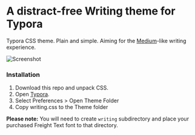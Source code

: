 # A distract-free Writing theme for Typora

Typora CSS theme. Plain and simple. Aiming for the [Medium](http://medium.com)-like writing experience.

![Screenshot](https://raw.githubusercontent.com/ronilaukkarinen/typora-writing-theme/master/screenshots/screenshot.png "Screenshot")

### Installation

1. Download this repo and unpack CSS.
2. Open [Typora](http://typora.io).
3. Select Preferences > Open Theme Folder
4. Copy writing.css to the Theme folder

**Please note:** You will need to create `writing` subdirectory and place your purchased Freight Text font to that directory.
